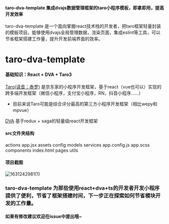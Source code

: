 #### taro-dva-template 集成dvajs数据管理框架的taro小程序模板，即拿即用，提高开发效率
taro-dva-template 是一个面向掌握react技术栈的开发者，把taro框架轻量封装的模板项目。能够使用dvajs全局管理数据，渲染页面，集成eslint等工具，可以节省框架搭建工作量，提升开发前端界面的效率。

# taro-dva-template

#### 基础知识：React + DVA + Taro3 

[Taro(读音：泰罗)](https://github.com/NervJS/taro) 是京东家的小程序开发框架，基于react（vue也可以）实现的跨多端开发框架（微信小程序，支付宝小程序，RN，抖音小程序......）

- 目前来说Taro可能是综合评分最高的第三方小程序开发框架（相比wepy和mpvue）

[DVA](https://github.com/dvajs/dva) 基于redux + saga的轻量级react开发框架


#### src文件夹结构
actions        app.jsx   assets      config      models  services
app.config.js  app.scss  components  index.html  pages   utils

#### 项目截图
![1631242981(1)](https://user-images.githubusercontent.com/43999270/132792742-664cd2e4-f81a-475f-8d68-839d9f9f8cf5.png)

### taro-dva-template 为那些使用react+dva+ts的开发者开发小程序提供了便利，节省了框架搭建时间，下一步正在探索如何节省模块开发的工作量。

#### 如果有修改建议欢迎在issue中提出哦~

